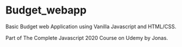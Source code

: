 # Budget_webapp

Basic Budget web Application using Vanilla Javascript and HTML/CSS.


Part of The Complete Javascript 2020 Course on Udemy by Jonas.